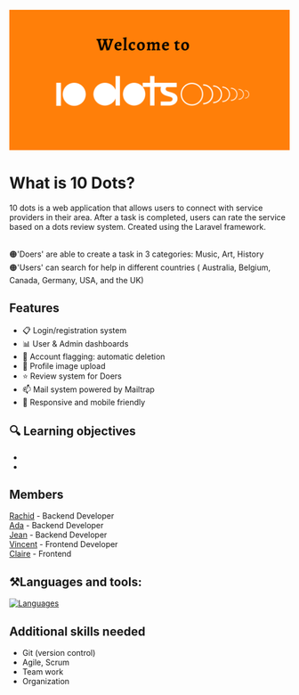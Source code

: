![Header](10dots-welcome.png)

# What is 10 Dots?
10 dots is a web application that allows users to connect with service providers in their area. After a task is completed, users can rate the service based on a dots review system. Created using the Laravel framework.</br></br>

🟠'Doers' are able to create a task in 3 categories: Music, Art, History</br>
🟠'Users' can search for help in different countries ( Australia, Belgium, Canada, Germany, USA, and the UK)

## Features
- 📋 Login/registration system
- 📊 User & Admin dashboards
- 🚩 Account flagging: automatic deletion 
- 📸 Profile image upload
- ⭐ Review system for Doers
- 📫 Mail system powered by Mailtrap
- 📱 Responsive and mobile friendly

## 🔍 Learning objectives
- 
- 

## Members
[Rachid](https://github.com/RachidMA) - Backend Developer</br>
[Ada](https://github.com/ada-omoji) - Backend Developer</br>
[Jean](https://github.com/JeanPinay) - Backend Developer</br>
[Vincent](https://github.com/VincentClarysse) - Frontend Developer</br>
[Claire](https://github.com/HereThereClaire) - Frontend</br>

## ⚒️Languages and tools: 
[![Languages](https://skillicons.dev/icons?i=laravel,javascript,css,sass,mysql,github&theme=light)](https://skillicons.dev)

## Additional skills needed
* Git (version control)
* Agile, Scrum
* Team work
* Organization

<!-- **Take a look at our finished project [right here](link)** -->